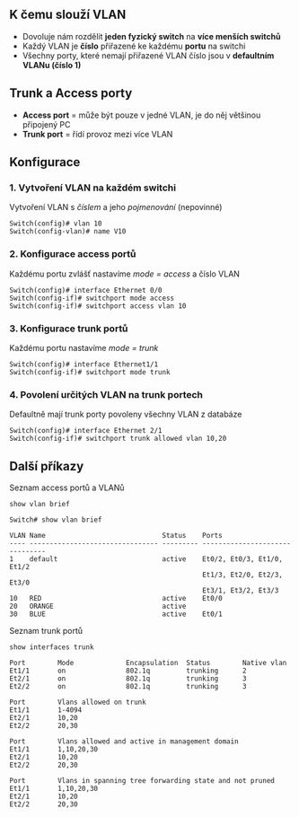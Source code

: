 ## K čemu slouží VLAN

- Dovoluje nám rozdělit **jeden fyzický switch** na **více menších switchů**
- Každý VLAN je **číslo** přiřazené ke každému **portu** na switchi
- Všechny porty, které nemají přiřazené VLAN číslo jsou v **defaultním VLANu (číslo 1)**

## Trunk a Access porty

- **Access port** = může být pouze v jedné VLAN, je do něj většinou připojený PC
- **Trunk port** = řídí provoz mezi více VLAN

## Konfigurace

### 1. Vytvoření VLAN na každém switchi

Vytvoření VLAN s _číslem_ a jeho _pojmenování_ (nepovinné)
```
Switch(config)# vlan 10
Switch(config-vlan)# name V10
```

### 2. Konfigurace access portů

Každému portu zvlášť nastavíme _mode = access_ a číslo VLAN
```
Switch(config)# interface Ethernet 0/0
Switch(config-if)# switchport mode access
Switch(config-if)# switchport access vlan 10
```

### 3. Konfigurace trunk portů

Každému portu nastavíme _mode = trunk_
```
Switch(config)# interface Ethernet1/1
Switch(config-if)# switchport mode trunk
```

### 4. Povolení určitých VLAN na trunk portech

Defaultně mají trunk porty povoleny všechny VLAN z databáze
```
Switch(config)# interface Ethernet 2/1
Switch(config-if)# switchport trunk allowed vlan 10,20
```

## Další příkazy

Seznam access portů a VLANů
```
show vlan brief
```

```
Switch# show vlan brief

VLAN Name                             Status    Ports
---- -------------------------------- --------- -------------------------------
1    default                          active    Et0/2, Et0/3, Et1/0, Et1/2
                                                Et1/3, Et2/0, Et2/3, Et3/0
                                                Et3/1, Et3/2, Et3/3
10   RED                              active    Et0/0
20   ORANGE                           active
30   BLUE                             active    Et0/1
```

Seznam trunk portů
```
show interfaces trunk
```

```
Port        Mode             Encapsulation  Status        Native vlan
Et1/1       on               802.1q         trunking      2
Et2/1       on               802.1q         trunking      3
Et2/2       on               802.1q         trunking      3

Port        Vlans allowed on trunk
Et1/1       1-4094
Et2/1       10,20
Et2/2       20,30

Port        Vlans allowed and active in management domain
Et1/1       1,10,20,30
Et2/1       10,20
Et2/2       20,30

Port        Vlans in spanning tree forwarding state and not pruned
Et1/1       1,10,20,30
Et2/1       10,20
Et2/2       20,30
```



